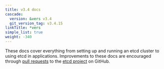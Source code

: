 ```yaml
---
title: v3.4 docs
cascade:
  version: &vers v3.4
  git_version_tag: v3.4.15
linkTitle: *vers
simple_list: true
weight: -340
---
```


These docs cover everything from setting up and running an etcd cluster to using etcd in applications. Improvements to these docs are encouraged through [pull requests](https://help.github.com/en/articles/about-pull-requests) to the [etcd project](https://github.com/etcd-io/etcd) on GitHub.
